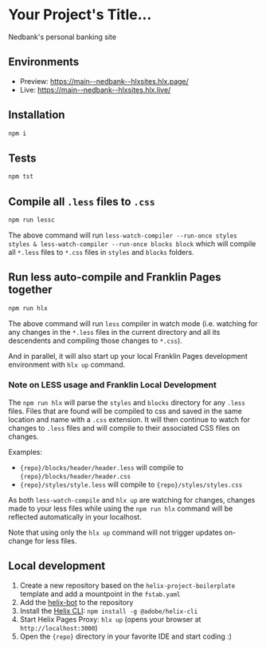 # Your Project's Title...
Nedbank's personal banking site

## Environments
- Preview: https://main--nedbank--hlxsites.hlx.page/
- Live: https://main--nedbank--hlxsites.hlx.live/

## Installation

```sh
npm i
```

## Tests

```sh
npm tst
```
## Compile all `.less` files to `.css`
```sh
npm run lessc
```

The above command will run `less-watch-compiler --run-once styles styles & less-watch-compiler --run-once blocks block` which will compile all `*.less` files to `*.css` files in `styles` and `blocks` folders.

## Run less auto-compile and Franklin Pages together

```sh
npm run hlx
```

The above command will run `less` compiler in watch mode (i.e. watching for any changes in the `*.less` files in the current directory and all its descendents and compiling those changes to `*.css`).

And in parallel, it will also start up your local Franklin Pages development environment with `hlx up` command.

### Note on LESS usage and Franklin Local Development

 The `npm run hlx` will parse the `styles` and `blocks` directory for any `.less` files. Files that are found will be compiled to css and saved in the same location and name with a `.css` extension. It will then continue to watch for changes to `.less` files and will compile to their associated CSS files on changes.

Examples:
  - `{repo}/blocks/header/header.less` will compile to `{repo}/blocks/header/header.css`
  - `{repo}/styles/style.less` will compile to `{repo}/styles/styles.css`

As both `less-watch-compile` and `hlx up` are watching for changes, changes made to your less files while using the `npm run hlx` command will be reflected automatically in your localhost.

Note that using only the `hlx up` command will not trigger updates on-change for less files.


## Local development

1. Create a new repository based on the `helix-project-boilerplate` template and add a mountpoint in the `fstab.yaml`
1. Add the [helix-bot](https://github.com/apps/helix-bot) to the repository
1. Install the [Helix CLI](https://github.com/adobe/helix-cli): `npm install -g @adobe/helix-cli`
1. Start Helix Pages Proxy: `hlx up` (opens your browser at `http://localhost:3000`)
1. Open the `{repo}` directory in your favorite IDE and start coding :)
